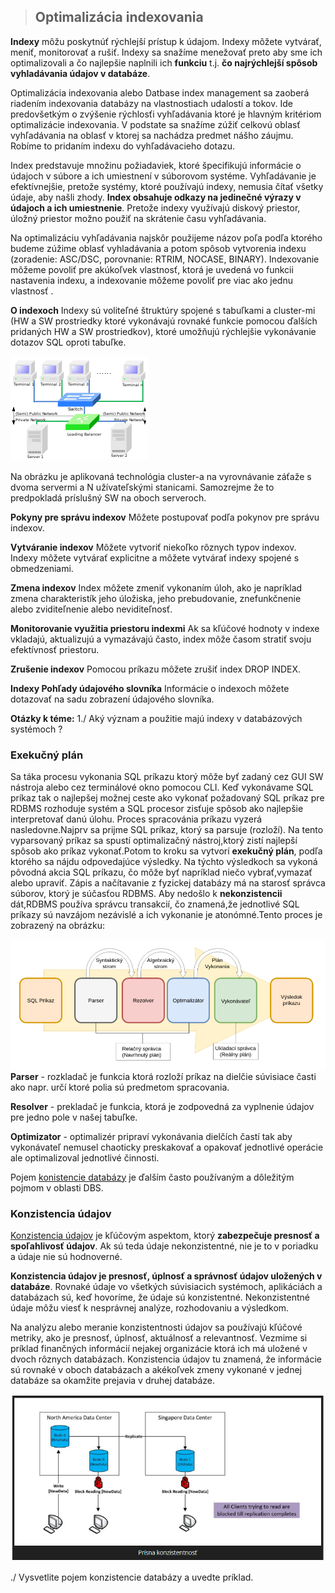 >## Optimalizácia indexovania

**Indexy** môžu poskytnúť rýchlejší prístup k údajom. Indexy môžete vytvárať, meniť, monitorovať a rušiť. Indexy sa snažíme menežovať preto aby sme ich optimalizovali a čo najlepšie naplnili ich **funkciu** t.j. **čo najrýchlejší spôsob vyhladávania údajov v databáze**.

Optimalizácia indexovania alebo Datbase index management sa zaoberá riadením indexovania databázy na vlastnostiach udalostí a tokov. Ide predovšetkým o zvýšenie rýchlosťi vyhľadávania ktoré je hlavným kritériom optimalizácie indexovania. V podstate sa snažíme zúžiť celkovú oblasť vyhľadávania na oblasť v ktorej sa nachádza predmet nášho záujmu. Robíme to pridaním indexu do vyhľadávacieho dotazu.

Index predstavuje množinu požiadaviek, ktoré špecifikujú informácie o údajoch v súbore a ich umiestnení v súborovom systéme. Vyhľadávanie je efektívnejšie, pretože systémy, ktoré používajú indexy, nemusia čítať všetky údaje, aby našli zhody. **Index obsahuje odkazy na jedinečné výrazy v údajoch a ich umiestnenie**. Pretože indexy využívajú diskový priestor, úložný priestor možno použiť na skrátenie času vyhľadávania.

Na optimalizáciu vyhľadávania najskôr použijeme názov poľa podľa ktorého budeme zúžime oblasť vyhladávania a potom spôsob vytvorenia indexu (zoradenie: ASC/DSC, porovnanie: RTRIM, NOCASE, BINARY). Indexovanie môžeme povoliť pre akúkoľvek vlastnosť, ktorá je uvedená vo funkcii nastavenia  indexu, a indexovanie môžeme povoliť pre viac ako jednu vlastnosť .

**O indexoch**
Indexy sú voliteľné štruktúry spojené s tabuľkami a cluster-mi (HW a SW prostriedky ktoré vykonávajú rovnaké funkcie pomocou ďalších pridaných HW a SW prostriedkov), ktoré umožňujú rýchlejšie vykonávanie dotazov SQL oproti tabuľke.

![](./obrazky/cluster01.png)

Na obrázku je aplikovaná technológia cluster-a na vyrovnávanie záťaže s dvoma servermi a N užívateľskými stanicami. Samozrejme že to predpokladá príslušný SW na oboch serveroch.

**Pokyny pre správu indexov**
Môžete postupovať podľa pokynov pre správu indexov.

**Vytváranie indexov**
Môžete vytvoriť niekoľko rôznych typov indexov. Indexy môžete vytvárať explicitne a môžete vytvárať indexy spojené s obmedzeniami.

**Zmena indexov**
Index môžete zmeniť vykonaním úloh, ako je napríklad zmena charakteristík jeho úložiska, jeho prebudovanie, znefunkčnenie alebo zviditeľnenie alebo neviditeľnosť.

**Monitorovanie využitia priestoru indexmi**
Ak sa kľúčové hodnoty v indexe vkladajú, aktualizujú a vymazávajú často, index môže časom stratiť svoju efektívnosť priestoru.

**Zrušenie indexov**
Pomocou príkazu môžete zrušiť index DROP INDEX.

**Indexy Pohľady údajového slovníka**
Informácie o indexoch môžete dotazovať na sadu zobrazení údajového slovníka.


**Otázky k téme:**
1./ Aký význam a použitie majú indexy v databázových systémoch ?



### Exekučný plán

Sa táka procesu vykonania SQL príkazu ktorý môže byť zadaný cez GUI SW nástroja alebo cez terminálové okno pomocou CLI. Keď vykonávame SQL príkaz tak o najlepšej možnej ceste ako vykonať požadovaný SQL príkaz pre RDBMS rozhoduje systém a SQL procesor zisťuje spôsob ako najlepšie interpretovať danú úlohu. Proces spracovánia príkazu vyzerá nasledovne.Najprv sa prijme SQL príkaz, ktorý sa parsuje (rozloží). Na tento vyparsovaný príkaz sa spustí optimalizačný nástroj,ktorý zistí najlepší spôsob ako príkaz vykonať.Potom to kroku sa vytvorí **exekučný plán**, podľa ktorého sa nájdu odpovedajúce výsledky. Na týchto výsledkoch sa vykoná pôvodná akcia SQL príkazu, čo môže byť napríklad niečo vybrať,vymazať alebo upraviť. Zápis a načítavanie z fyzickej databázy má na starosť správca súborov, ktorý je súčasťou RDBMS. Aby nedošlo k **nekonzistencii** dát,RDBMS používa správcu transakcií, čo znamená,že jednotlivé SQL príkazy sú navzájom nezávislé a ich vykonanie je atonómné.Tento proces je zobrazený na obrázku:

![](./obrazky/exekplan01.png)
**Parser** - rozkladač je funkcia ktorá rozloží príkaz na dielčie súvisiace časti ako napr. určí ktoré polia sú predmetom spracovania.

**Resolver** - prekladač je funkcia, ktorá je zodpovedná za vyplnenie údajov pre jedno pole v našej tabuľke.

**Optimizator** - optimalizér pripraví vykonávania dielčích častí tak aby vykonávateľ nemusel chaoticky preskakovať a opakovať jednotlivé operácie ale optimalizoval jednotlivé činnosti.

Pojem [konistencie databázy](https://www.decube.io/post/what-is-data-consistency-definition-examples-and-best-practice) je ďalším často používaným a dôležitým pojmom v oblasti DBS. 

### Konzistencia údajov

[Konzistencia údajov](https://www.decube.io/post/what-is-data-consistency-definition-examples-and-best-practice) je kľúčovým aspektom, ktorý **zabezpečuje presnosť a spoľahlivosť údajov**. Ak sú teda údaje nekonzistentné, nie je to v poriadku a údaje nie sú hodnoverné. 

**Konzistencia údajov je presnosť, úplnosť a správnosť údajov uložených v databáze**. Rovnaké údaje vo všetkých súvisiacich systémoch, aplikáciách a databázach sú, keď hovoríme, že údaje sú konzistentné. Nekonzistentné údaje môžu viesť k nesprávnej analýze, rozhodovaniu a výsledkom.

Na analýzu alebo meranie konzistentnosti údajov sa používajú kľúčové metriky, ako je presnosť, úplnosť, aktuálnosť a relevantnosť. Vezmime si príklad finančných informácií nejakej organizácie ktorá ich má uložené v dvoch rôznych databázach. Konzistencia údajov tu znamená, že informácie sú rovnaké v oboch databázach a akékoľvek zmeny vykonané v jednej databáze sa okamžite prejavia v druhej databáze.

![](./obrazky/konzist01.png)


./ Vysvetlite pojem konzistencie databázy a uvedte príklad.